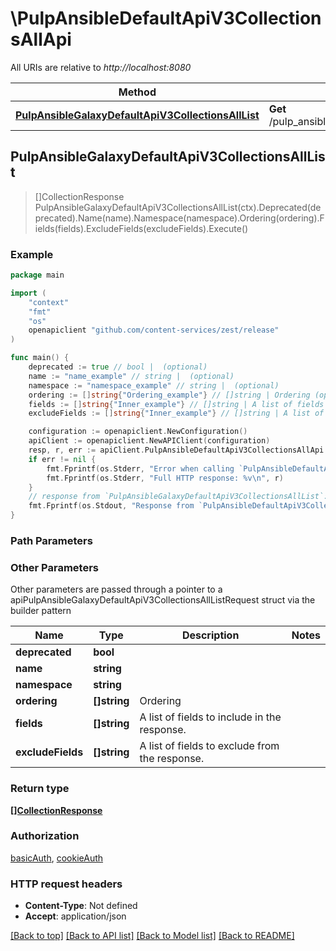 # \PulpAnsibleDefaultApiV3CollectionsAllApi

All URIs are relative to *http://localhost:8080*

Method | HTTP request | Description
------------- | ------------- | -------------
[**PulpAnsibleGalaxyDefaultApiV3CollectionsAllList**](PulpAnsibleDefaultApiV3CollectionsAllApi.md#PulpAnsibleGalaxyDefaultApiV3CollectionsAllList) | **Get** /pulp_ansible/galaxy/default/api/v3/collections/all/ | 



## PulpAnsibleGalaxyDefaultApiV3CollectionsAllList

> []CollectionResponse PulpAnsibleGalaxyDefaultApiV3CollectionsAllList(ctx).Deprecated(deprecated).Name(name).Namespace(namespace).Ordering(ordering).Fields(fields).ExcludeFields(excludeFields).Execute()





### Example

```go
package main

import (
    "context"
    "fmt"
    "os"
    openapiclient "github.com/content-services/zest/release"
)

func main() {
    deprecated := true // bool |  (optional)
    name := "name_example" // string |  (optional)
    namespace := "namespace_example" // string |  (optional)
    ordering := []string{"Ordering_example"} // []string | Ordering (optional)
    fields := []string{"Inner_example"} // []string | A list of fields to include in the response. (optional)
    excludeFields := []string{"Inner_example"} // []string | A list of fields to exclude from the response. (optional)

    configuration := openapiclient.NewConfiguration()
    apiClient := openapiclient.NewAPIClient(configuration)
    resp, r, err := apiClient.PulpAnsibleDefaultApiV3CollectionsAllApi.PulpAnsibleGalaxyDefaultApiV3CollectionsAllList(context.Background()).Deprecated(deprecated).Name(name).Namespace(namespace).Ordering(ordering).Fields(fields).ExcludeFields(excludeFields).Execute()
    if err != nil {
        fmt.Fprintf(os.Stderr, "Error when calling `PulpAnsibleDefaultApiV3CollectionsAllApi.PulpAnsibleGalaxyDefaultApiV3CollectionsAllList``: %v\n", err)
        fmt.Fprintf(os.Stderr, "Full HTTP response: %v\n", r)
    }
    // response from `PulpAnsibleGalaxyDefaultApiV3CollectionsAllList`: []CollectionResponse
    fmt.Fprintf(os.Stdout, "Response from `PulpAnsibleDefaultApiV3CollectionsAllApi.PulpAnsibleGalaxyDefaultApiV3CollectionsAllList`: %v\n", resp)
}
```

### Path Parameters



### Other Parameters

Other parameters are passed through a pointer to a apiPulpAnsibleGalaxyDefaultApiV3CollectionsAllListRequest struct via the builder pattern


Name | Type | Description  | Notes
------------- | ------------- | ------------- | -------------
 **deprecated** | **bool** |  | 
 **name** | **string** |  | 
 **namespace** | **string** |  | 
 **ordering** | **[]string** | Ordering | 
 **fields** | **[]string** | A list of fields to include in the response. | 
 **excludeFields** | **[]string** | A list of fields to exclude from the response. | 

### Return type

[**[]CollectionResponse**](CollectionResponse.md)

### Authorization

[basicAuth](../README.md#basicAuth), [cookieAuth](../README.md#cookieAuth)

### HTTP request headers

- **Content-Type**: Not defined
- **Accept**: application/json

[[Back to top]](#) [[Back to API list]](../README.md#documentation-for-api-endpoints)
[[Back to Model list]](../README.md#documentation-for-models)
[[Back to README]](../README.md)

